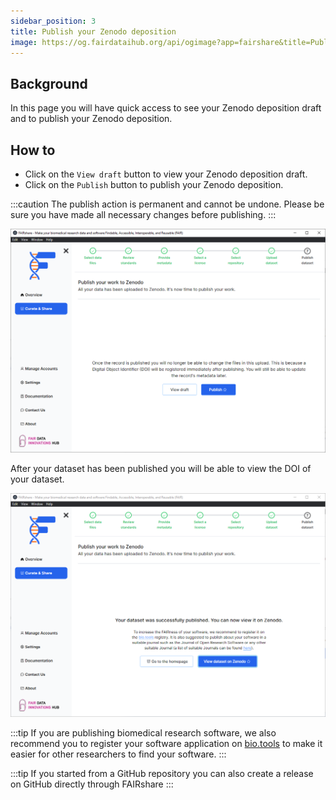 ```yaml
---
sidebar_position: 3
title: Publish your Zenodo deposition
image: https://og.fairdataihub.org/api/ogimage?app=fairshare&title=Publish%20your%20Zenodo%20deposition&description=Curate%20and%20Share%20%7C%20Zenodo
---
```


## Background

In this page you will have quick access to see your Zenodo deposition draft and to publish your Zenodo deposition.

## How to

- Click on the `View draft` button to view your Zenodo deposition draft.
- Click on the `Publish` button to publish your Zenodo deposition.

:::caution
The publish action is permanent and cannot be undone. Please be sure you have made all necessary changes before publishing.
:::

![](./images/zenodoPublish.png)

After your dataset has been published you will be able to view the DOI of your dataset.

![](./images/zenodoAfterPublish.png)

:::tip
If you are publishing biomedical research software, we also recommend you to register your software application on [bio.tools](https://bio.tools/) to make it easier for other researchers to find your software.
:::

:::tip
If you started from a GitHub repository you can also create a release on GitHub directly through FAIRshare
:::
